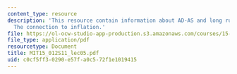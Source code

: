```yaml
---
content_type: resource
description: 'This resource contain information about AD-AS and long run adjustment:
  The connection to inflation.'
file: https://ol-ocw-studio-app-production.s3.amazonaws.com/courses/15-012-applied-macro-and-international-economics-spring-2011/c0cf5ff30290e57fa0c572f1e1019415_MIT15_012S11_lec05.pdf
file_type: application/pdf
resourcetype: Document
title: MIT15_012S11_lec05.pdf
uid: c0cf5ff3-0290-e57f-a0c5-72f1e1019415
---
```

